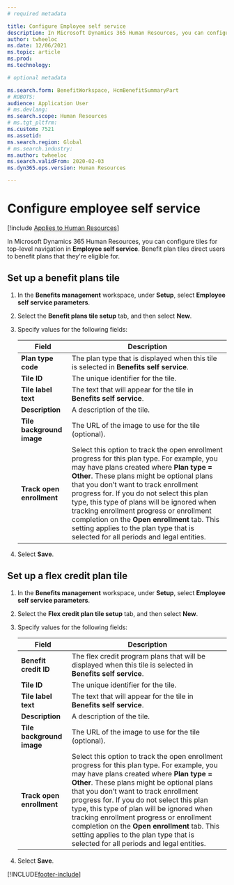 ```yaml
---
# required metadata

title: Configure Employee self service
description: In Microsoft Dynamics 365 Human Resources, you can configure tiles for top-level navigation in Employee self service.
author: twheeloc
ms.date: 12/06/2021
ms.topic: article
ms.prod: 
ms.technology: 

# optional metadata

ms.search.form: BenefitWorkspace, HcmBenefitSummaryPart
# ROBOTS: 
audience: Application User
# ms.devlang: 
ms.search.scope: Human Resources
# ms.tgt_pltfrm: 
ms.custom: 7521
ms.assetid: 
ms.search.region: Global
# ms.search.industry: 
ms.author: twheeloc
ms.search.validFrom: 2020-02-03
ms.dyn365.ops.version: Human Resources

---
```


# Configure employee self service

[!include [Applies to Human Resources](../includes/applies-to-hr.md)]

In Microsoft Dynamics 365 Human Resources, you can configure tiles for top-level navigation in **Employee self service**. Benefit plan tiles direct users to benefit plans that they're eligible for.

## Set up a benefit plans tile

1. In the **Benefits management** workspace, under **Setup**, select **Employee self service parameters**.

2. Select the **Benefit plans tile setup** tab, and then select **New**.

3. Specify values for the following fields:

   | Field | Description |
   | --- | --- |
   | **Plan type code** | The plan type that is displayed when this tile is selected in **Benefits self service**. |
   | **Tile ID** | The unique identifier for the tile. |
   | **Tile label text** | The text that will appear for the tile in **Benefits self service**. |
   | **Description** | A description of the tile. |
   | **Tile background image** | The URL of the image to use for the tile (optional). |
   | **Track open enrollment** | Select this option to track the open enrollment progress for this plan type. For example, you may have plans created where **Plan type = Other**. These plans might be optional plans that you don’t want to track enrollment progress for. If you do not select this plan type, this type of plans will be ignored when tracking enrollment progress or enrollment completion on the **Open enrollment** tab. This setting applies to the plan type that is selected for all periods and legal entities. |

4. Select **Save**.

## Set up a flex credit plan tile

1. In the **Benefits management** workspace, under **Setup**, select **Employee self service parameters**.

2. Select the **Flex credit plan tile setup** tab, and then select **New**.

3. Specify values for the following fields:

   | Field | Description |
   | --- | --- |
   | **Benefit credit ID** | The flex credit program plans that will be displayed when this tile is selected in **Benefits self service**. |
   | **Tile ID** | The unique identifier for the tile. |
   | **Tile label text** | The text that will appear for the tile in **Benefits self service**. |
   | **Description** | A description of the tile. |
   | **Tile background image** | The URL of the image to use for the tile (optional). |
   | **Track open enrollment** | Select this option to track the open enrollment progress for this plan type. For example, you may have plans created where **Plan type = Other**. These plans might be optional plans that you don’t want to track enrollment progress for. If you do not select this plan type, this type of plan will be ignored when tracking enrollment progress or enrollment completion on the **Open enrollment** tab. This setting applies to the plan type that is selected for all periods and legal entities. |

4. Select **Save**.


[!INCLUDE[footer-include](../includes/footer-banner.md)]
